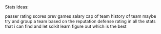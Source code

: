 Stats ideas:

passer rating
scores prev games
salary cap of team
history of team maybe try and group a team based on the reputation
defense rating in all the stats that i can find and let scikit learn figure out which is the best
